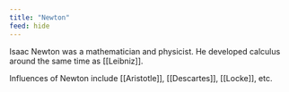 ```yaml
---
title: "Newton"
feed: hide
---
```


Isaac Newton was a mathematician and physicist. He developed calculus around the same time as [[Leibniz]]. 

Influences of Newton include [[Aristotle]], [[Descartes]], [[Locke]], etc.